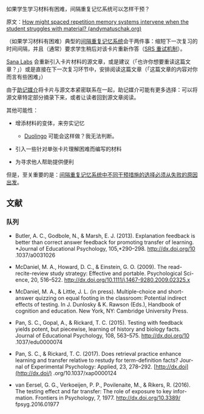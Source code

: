 如果学生学习材料有困难，间隔重复记忆系统可以怎样干预？

原文：[How might spaced repetition memory systems intervene when the student struggles with material? (andymatuschak.org)](https://notes.andymatuschak.org/z432Vjppz3bY9z3NWhrY9f6Co2Jp5DFBGeLGo)

（如果学习材料有困难）典型的[间隔重复记忆系统](https://notes.andymatuschak.org/z4eXdSMJFv2qVGXSUEKH4vdcHBrLHcFY1ZGfC)会干两件事：缩短下一次复习的时间间隔，并且（通常）要求学生稍后对该卡片重新作答（[SRS 重试机制](https://notes.andymatuschak.org/z2GB3wDnERaJr2337zGJdb5Gnr7tURrfmoxu)）。

[Sana Labs](https://notes.andymatuschak.org/z4xUYCRTU7uUjZhafKD3jAcn5u5mHsDJwPMcc) 会重新引入卡片材料的源文章，或是建议（「也许你想要重读这篇文章？」）或是直接在下一次复习环节中，安排阅读这篇文章（「这篇文章的内容对你而言有些困难」）

由于[助记媒介](https://notes.andymatuschak.org/z4rRX3qwSSJRsEkdXKwH2shamgHNeRthrMLiF)将卡片与源文本紧密联系在一起，助记媒介可能有更多选择：可以将源文章特定部分摘录下来，或者让读者回到源文章阅读。

其他可能性：

- 增添材料的变体，来夯实记忆

  - [Duolingo](https://notes.andymatuschak.org/z4Pi11ZtBxEZDwVwzETHP5TtxtzFWZdCVKWMB) 可能会这样做？我无法判断。

- 引入一些针对单张卡片理解困难而编写的材料

- 为寻求他人帮助提供便利

但是，至关重要的是：[间隔重复记忆系统中不同干预措施的选择必须从失败的原因出发](https://notes.andymatuschak.org/z38Vof1dStqGG9CQJvFYGbaH1PqZRfPMowALa)。

## 文献

### 队列

- Butler, A. C., Godbole, N., & Marsh, E. J. (2013). Explanation feedback is better than correct answer feedback for promoting transfer of learning. *Journal of Educational Psychology, 105,*290–298. http://dx.doi.org/10 .1037/a0031026

- McDaniel, M. A., Howard, D. C., & Einstein, G. O. (2009). The read- recite-review study strategy: Effective and portable. Psychological Sci- ence, 20, 516–522. http://dx.doi.org/10.1111/j.1467-9280.2009.02325.x

- McDaniel, M. A., & Little, J. L. (in press). Multiple-choice and short- answer quizzing on equal footing in the classroom: Potential indirect effects of testing. In J. Dunlosky & K. Rawson (Eds.), Handbook of cognition and education. New York, NY: Cambridge University Press.

- Pan, S. C., Gopal, A., & Rickard, T. C. (2015). Testing with feedback yields potent, but piecewise, learning of history and biology facts. Journal of Educational Psychology, 108, 563–575. http://dx.doi.org/10 .1037/edu0000074

- Pan, S. C., & Rickard, T. C. (2017). Does retrieval practice enhance learning and transfer relative to restudy for term-definition facts? Jour- nal of Experimental Psychology: Applied, 23, 278–292. [http://dx.doi](http://dx.doi/) .org/10.1037/xap0000124

- van Eersel, G. G., Verkoeijen, P. P., Povilenaite, M., & Rikers, R. (2016). The testing effect and far transfer: The role of exposure to key infor- mation. Frontiers in Psychology, 7, 1977. http://dx.doi.org/10.3389/ fpsyg.2016.01977